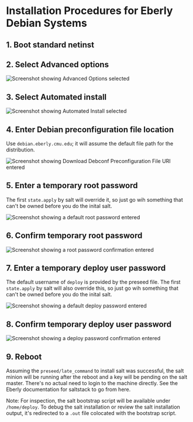 # Installation Procedures for Eberly Debian Systems

## 1. Boot standard netinst
## 2. Select Advanced options

![Screenshot showing Advanced Options selected](/assets/1-advanced.png)

## 3. Select Automated install

![Screenshot showing Automated Install selected](/assets/2-automated.png)

## 4. Enter Debian preconfiguration file location
Use `debian.eberly.cmu.edu`; it will assume the default file path for the distribution.

![Screenshot showing Download Debconf Preconfiguration File URI entered](/assets/3-preseed.png)

## 5. Enter a temporary root password
The first `state.apply` by salt will override it, so just go wih something that can't be owned before you do the inital salt.

![Screenshot showing a default root password entered](/assets/4-root.png)

## 6. Confirm temporary root password

![Screenshot showing a root password confirmation entered](/assets/5-root-confirm.png)

## 7. Enter a temporary deploy user password
The default username of `deploy` is provided by the preseed file. The first `state.apply` by salt will also override this, so just go wih something that can't be owned before you do the inital salt.

![Screenshot showing a default deploy password entered](/assets/6-deploy.png)

## 8. Confirm temporary deploy user password

![Screenshot showing a deploy password confirmation entered](/assets/7-deploy-confirm.png)

## 9. Reboot
Assuming the `preseed/late_command` to install salt was successful, the salt minion will be running after the reboot and a key will be pending on the salt master. There's no actual need to login to the machine directly. See the Eberly documentation for saltstack to go from here.

Note: For inspection, the salt bootstrap script will be available under `/home/deploy`. To debug the salt installation or review the salt installation output, it's redirected to a `.out` file colocated with the bootstrap script.
